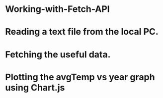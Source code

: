 # Working-with-Fetch-API
# Reading a text file from the local PC.
# Fetching the useful data.
# Plotting the avgTemp vs year graph using Chart.js
